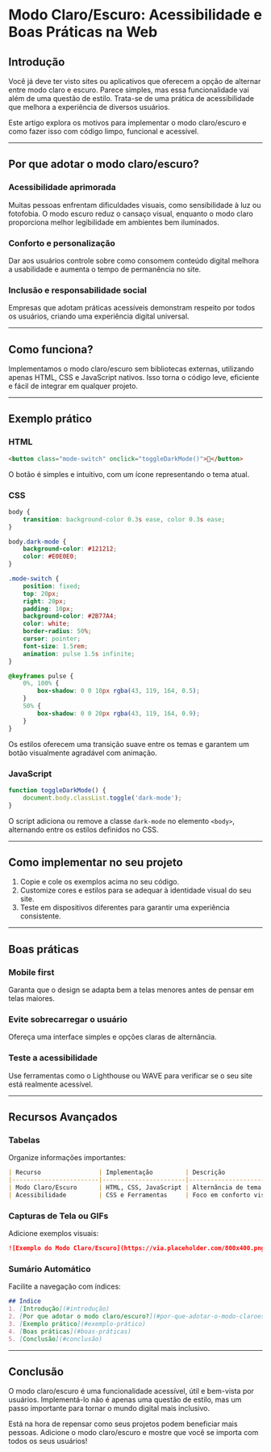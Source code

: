 # Modo Claro/Escuro: Acessibilidade e Boas Práticas na Web

## Introdução
Você já deve ter visto sites ou aplicativos que oferecem a opção de alternar entre modo claro e escuro. Parece simples, mas essa funcionalidade vai além de uma questão de estilo. Trata-se de uma prática de acessibilidade que melhora a experiência de diversos usuários.

Este artigo explora os motivos para implementar o modo claro/escuro e como fazer isso com código limpo, funcional e acessível.

---

## Por que adotar o modo claro/escuro?

### Acessibilidade aprimorada
Muitas pessoas enfrentam dificuldades visuais, como sensibilidade à luz ou fotofobia. O modo escuro reduz o cansaço visual, enquanto o modo claro proporciona melhor legibilidade em ambientes bem iluminados.

### Conforto e personalização
Dar aos usuários controle sobre como consomem conteúdo digital melhora a usabilidade e aumenta o tempo de permanência no site.

### Inclusão e responsabilidade social
Empresas que adotam práticas acessíveis demonstram respeito por todos os usuários, criando uma experiência digital universal.

---

## Como funciona?

Implementamos o modo claro/escuro sem bibliotecas externas, utilizando apenas HTML, CSS e JavaScript nativos. Isso torna o código leve, eficiente e fácil de integrar em qualquer projeto.

---

## Exemplo prático

### HTML
```html
<button class="mode-switch" onclick="toggleDarkMode()">🌙</button>
```
O botão é simples e intuitivo, com um ícone representando o tema atual.

### CSS
```css
body {
    transition: background-color 0.3s ease, color 0.3s ease;
}

body.dark-mode {
    background-color: #121212;
    color: #E0E0E0;
}

.mode-switch {
    position: fixed;
    top: 20px;
    right: 20px;
    padding: 10px;
    background-color: #2B77A4;
    color: white;
    border-radius: 50%;
    cursor: pointer;
    font-size: 1.5rem;
    animation: pulse 1.5s infinite;
}

@keyframes pulse {
    0%, 100% {
        box-shadow: 0 0 10px rgba(43, 119, 164, 0.5);
    }
    50% {
        box-shadow: 0 0 20px rgba(43, 119, 164, 0.9);
    }
}
```
Os estilos oferecem uma transição suave entre os temas e garantem um botão visualmente agradável com animação.

### JavaScript
```javascript
function toggleDarkMode() {
    document.body.classList.toggle('dark-mode');
}
```
O script adiciona ou remove a classe `dark-mode` no elemento `<body>`, alternando entre os estilos definidos no CSS.

---

## Como implementar no seu projeto

1. Copie e cole os exemplos acima no seu código.
2. Customize cores e estilos para se adequar à identidade visual do seu site.
3. Teste em dispositivos diferentes para garantir uma experiência consistente.

---

## Boas práticas

### Mobile first
Garanta que o design se adapta bem a telas menores antes de pensar em telas maiores.

### Evite sobrecarregar o usuário
Ofereça uma interface simples e opções claras de alternância.

### Teste a acessibilidade
Use ferramentas como o Lighthouse ou WAVE para verificar se o seu site está realmente acessível.

---

## Recursos Avançados

### Tabelas
Organize informações importantes:
```markdown
| Recurso                | Implementação         | Descrição                                         |
|------------------------|-----------------------|-------------------------------------------------|
| Modo Claro/Escuro      | HTML, CSS, JavaScript | Alternância de tema com boas práticas de design. |
| Acessibilidade         | CSS e Ferramentas     | Foco em conforto visual para todos os usuários. |
```

### Capturas de Tela ou GIFs
Adicione exemplos visuais:
```markdown
![Exemplo do Modo Claro/Escuro](https://via.placeholder.com/800x400.png?text=Exemplo)
```

### Sumário Automático
Facilite a navegação com índices:
```markdown
## Índice
1. [Introdução](#introdução)
2. [Por que adotar o modo claro/escuro?](#por-que-adotar-o-modo-claroescuro)
3. [Exemplo prático](#exemplo-prático)
4. [Boas práticas](#boas-práticas)
5. [Conclusão](#conclusão)
```

---

## Conclusão

O modo claro/escuro é uma funcionalidade acessível, útil e bem-vista por usuários. Implementá-lo não é apenas uma questão de estilo, mas um passo importante para tornar o mundo digital mais inclusivo.

Está na hora de repensar como seus projetos podem beneficiar mais pessoas. Adicione o modo claro/escuro e mostre que você se importa com todos os seus usuários!
